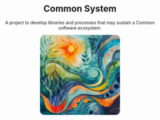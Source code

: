 <div align="center">

# Common System

A project to develop libraries and processes that may sustain a Common software ecosystem.

<img width="256" src="./docs/images/ecosystem.webp" alt="A risographic ecocystem, by Midjourney">

</div>